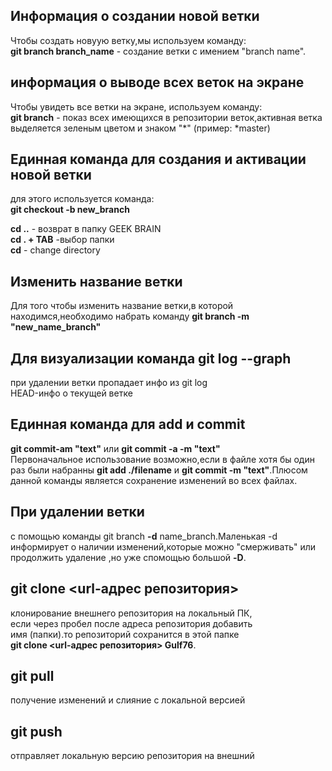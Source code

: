 ## Информация о создании новой ветки

Чтобы создать новуую ветку,мы используем команду:  
**git branch branch_name** - создание ветки с имением "branch name".  
## информация о выводе всех веток на экране 

Чтобы увидеть все ветки на экране, используем команду:  
**git branch** - показ всех имеющихся в репозитории веток,активная ветка выделяется зеленым цветом и знаком "*" (пример: *master)  

## Единная команда для создания и активации новой ветки 
для этого используется команда:  
**git checkout -b new_branch**

**cd ..** - возврат в папку GEEK BRAIN  
**cd . + TAB** -выбор папки  
**cd** - change directory  
## Изменить название ветки  
Для того чтобы изменить название ветки,в которой находимся,необходимо набрать команду **git branch -m "new_name_branch"**  

## Для визуализации команда **git log --graph**  
при удалении ветки пропадает инфо из git log   
HEAD-инфо о текущей ветке 

## Единная команда для **add** и **commit**  
**git commit-am "text"** или  **git commit -a -m "text"**  
Первоначальное использование возможно,если в файле хотя бы один раз были набранны **git add ./filename** и **git commit -m "text"**.Плюсом данной команды является сохранение изменений во всех файлах.

## При удалении ветки   
с помощью команды git branch **-d** name_branch.Маленькая -d информирует о наличии изменений,которые можно "смерживать" или продолжить удаление ,но уже спомощью большой **-D**.

## git clone <url-адрес   репозитория>  
  клонирование внешнего репозитория на  локальный ПК,  
 если через пробел после адреса репозитория добавить   
 имя (папки).то репозиторий сохранится в этой папке  
 **git clone <url-адрес   репозитория> Gulf76**.

 ## git pull    
 получение изменений и слияние с локальной версией

 ## git push   
 отправляет локальную версию репозитория на внешний